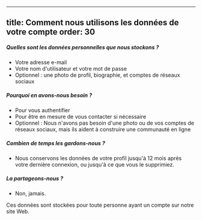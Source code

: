 ***

title: Comment nous utilisons les données de votre compte
order: 30
---------

##### Quelles sont les données personnelles que nous stockons ?

*   Votre adresse e-mail
*   Votre nom d'utilisateur et votre mot de passe
*   Optionnel : une photo de profil, biographie, et comptes de réseaux sociaux

##### Pourquoi en avons-nous besoin ?

*   Pour vous authentifier
*   Pour être en mesure de vous contacter si nécessaire
*   Optionnel : Nous n'avons pas besoin d'une photo ou de vos comptes de réseaux sociaux, mais ils aident à construire une communauté en ligne

##### Combien de temps les gardons-nous ?

*   Nous conservons les données de votre profil jusqu'à 12 mois après votre dernière connexion, ou jusqu'à ce que vous le supprimiez.

##### La partageons-nous ?

*   Non, jamais.

<Note>
Ces données sont stockées pour toute personne ayant un compte sur notre site Web.
</Note>
